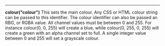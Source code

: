<a name="colour"><h3 style="padding-top: 40px; margin-top: 40px;"></h3></a>
_____________________________
**colour("colour")** This sets the main colour. Any CSS or HTML colour string can be passed to this identifier. The colour identifier can also be passed an RBG, or RGBA value. All channel values must be between 0 and 255. For instance colour(0, 0, 255) will create a blue, while colour(0, 255, 0, 255) will create a green with an alpha channel set to full. A single integer value between 0 and 255 will set a grayscale colour. 

<!--UPDATE WIDGET_IN_CSOUND
    SIdent sprintf "colour(%d, %d, %d) ", rnd(255), rnd(255), rnd(255)
    SIdentifier strcat SIdentifier, SIdent  
-->